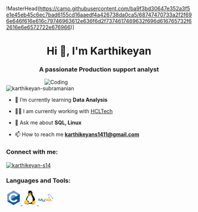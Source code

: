 !MasterHead(https://camo.githubusercontent.com/ba9f3bd30647e352a3f5e1e45eb45c6ec7bad6155cd16aaedf4a426738da0ca5/68747470733a2f2f696e646f616e616c79746963612e636f6d2f7374617469632f696d616765732f62616e6e6572722e676966)]
<h1 align="center">Hi 👋, I'm Karthikeyan</h1>
<h3 align="center">A passionate Production support analyst</h3>
<img align="right" alt="Coding" width="400" src="https://cdn.dribbble.com/users/2520294/screenshots/7269423/alaminxyz.gif">

<p align="left"> <img src="https://komarev.com/ghpvc/?username=karthikeyan-subramanian&label=Profile%20views&color=0e75b6&style=flat" alt="karthikeyan-subramanian" /> </p>

- 🌱 I’m currently learning **Data Analysis**

- 👨‍💻 I am currently working with [HCLTech](HCLTech)

- 💬 Ask me about **SQL, Linux**

- 📫 How to reach me **karthikeyans1411@gmail.com**

<h3 align="left">Connect with me:</h3>
<p align="left">
<a href="https://linkedin.com/in/karthikeyan-s14" target="blank"><img align="center" src="https://raw.githubusercontent.com/rahuldkjain/github-profile-readme-generator/master/src/images/icons/Social/linked-in-alt.svg" alt="karthikeyan-s14" height="30" width="40" /></a>
</p>

<h3 align="left">Languages and Tools:</h3>
<p align="left"> <a href="https://www.cprogramming.com/" target="_blank" rel="noreferrer"> <img src="https://raw.githubusercontent.com/devicons/devicon/master/icons/c/c-original.svg" alt="c" width="40" height="40"/> </a> <a href="https://www.linux.org/" target="_blank" rel="noreferrer"> <img src="https://raw.githubusercontent.com/devicons/devicon/master/icons/linux/linux-original.svg" alt="linux" width="40" height="40"/> </a> <a href="https://www.mysql.com/" target="_blank" rel="noreferrer"> <img src="https://raw.githubusercontent.com/devicons/devicon/master/icons/mysql/mysql-original-wordmark.svg" alt="mysql" width="40" height="40"/> </a> </p>
